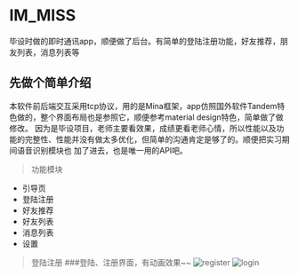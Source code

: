 # IM_MISS
毕设时做的即时通讯app，顺便做了后台。有简单的登陆注册功能，好友推荐，朋友列表，消息列表等
## 先做个简单介绍
本软件前后端交互采用tcp协议，用的是Mina框架，app仿照国外软件Tandem特色做的，整个界面布局也是参照它，顺便参考material design特色，简单做了做修改。
因为是毕设项目，老师主要看效果，成绩更看老师心情，所以性能以及功能的完整性、性能并没有做太多优化，但简单的沟通肯定是够了的。顺便把实习期间语音识别模块也
加了进去，也是唯一用的API吧。
>功能模块
* 引导页
* 登陆注册
* 好友推荐
* 好友列表
* 消息列表
* 设置

>登陆注册
###登陆、注册界面，有动画效果~~
![register](https://github.com/SkyMissT/IM_MISS/tree/master/picture/register.png) 
![login](https://github.com/SkyMissT/IM_MISS/tree/master/picture/login.png) 


